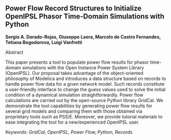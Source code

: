 ## Power Flow Record Structures to Initialize OpenIPSL Phasor Time-Domain Simulations with Python

**Sergio A. Dorado-Rojas, Giuseppe Laera, Marcelo de Castro Fernandes, Tetiana Bogodorova, Luigi Vanfretti**

Abstract

This paper presents a tool to populate power flow results
for phasor time-domain simulations with the Open Instance
Power System Library (OpenIPSL). Our proposal
takes advantage of the object-oriented philosophy of Modelica
and introduces a data structure based on records to
handle power flow data for a given network model. Such
records constitute a user-friendly interface to change the
guess values used to solve the initial condition of a dynamical
simulation straightforwardly. Power flow calculations
are carried out by the open-source Python library GridCal.
We demonstrate the tool capabilities by generating power
flow results for several grid models and comparing them
with those obtained via proprietary tools such as PSS/E.
Moreover, we provide tutorial materials to ease integrating
the tool for a new/experienced OpenIPSL user.

*Keywords: GridCal, OpenIPSL, Power Flow, Python, Records*
